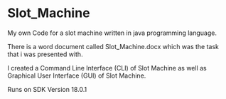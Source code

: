 # Slot_Machine
My own Code for a slot machine written in java programming language.

There is a word document called Slot_Machine.docx which was the task that i was presented with.

I created a Command Line Interface (CLI) of Slot Machine as well as Graphical User Interface (GUI) of Slot Machine.

Runs on SDK Version 18.0.1
